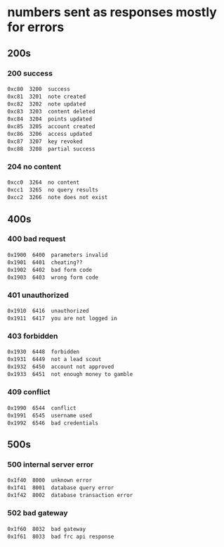 # numbers sent as responses mostly for errors
## 200s
### 200 success
`0xc80`&emsp;`3200`&emsp;`success`<br>
`0xc81`&emsp;`3201`&emsp;`note created`<br>
`0xc82`&emsp;`3202`&emsp;`note updated`<br>
`0xc83`&emsp;`3203`&emsp;`content deleted`<br>
`0xc84`&emsp;`3204`&emsp;`points updated`<br>
`0xc85`&emsp;`3205`&emsp;`account created`<br>
`0xc86`&emsp;`3206`&emsp;`access updated`<br>
`0xc87`&emsp;`3207`&emsp;`key revoked`<br>
`0xc88`&emsp;`3208`&emsp;`partial success`<br>
### 204 no content
`0xcc0`&emsp;`3264`&emsp;`no content`<br>
`0xcc1`&emsp;`3265`&emsp;`no query results`<br>
`0xcc2`&emsp;`3266`&emsp;`note does not exist`<br>
## 400s
### 400 bad request
`0x1900`&emsp;`6400`&emsp;`parameters invalid`<br>
`0x1901`&emsp;`6401`&emsp;`cheating??`<br>
`0x1902`&emsp;`6402`&emsp;`bad form code`<br>
`0x1903`&emsp;`6403`&emsp;`wrong form code`<br>
### 401 unauthorized
`0x1910`&emsp;`6416`&emsp;`unauthorized`<br>
`0x1911`&emsp;`6417`&emsp;`you are not logged in`<br>
### 403 forbidden
`0x1930`&emsp;`6448`&emsp;`forbidden`<br>
`0x1931`&emsp;`6449`&emsp;`not a lead scout`<br>
`0x1932`&emsp;`6450`&emsp;`account not approved`<br>
`0x1933`&emsp;`6451`&emsp;`not enough money to gamble`<br>
### 409 conflict
`0x1990`&emsp;`6544`&emsp;`conflict`<br>
`0x1991`&emsp;`6545`&emsp;`username used`<br>
`0x1992`&emsp;`6546`&emsp;`bad credentials`<br>
## 500s
### 500 internal server error
`0x1f40`&emsp;`8000`&emsp;`unknown error`<br>
`0x1f41`&emsp;`8001`&emsp;`database query error`<br>
`0x1f42`&emsp;`8002`&emsp;`database transaction error`<br>
### 502 bad gateway
`0x1f60`&emsp;`8032`&emsp;`bad gateway`<br>
`0x1f61`&emsp;`8033`&emsp;`bad frc api response`<br>